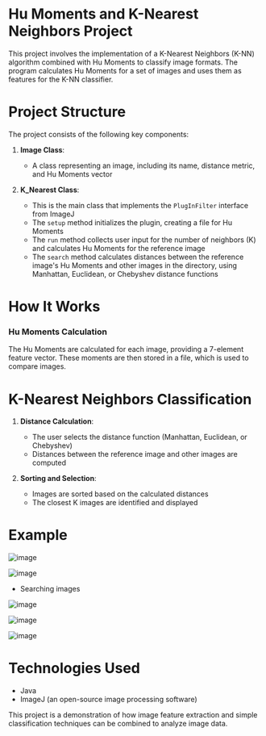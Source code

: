 # Hu Moments and K-Nearest Neighbors Project

This project involves the implementation of a K-Nearest Neighbors (K-NN) algorithm combined with Hu Moments to classify image formats. The program calculates Hu Moments for a set of images and uses them as features for the K-NN classifier.

# Project Structure

The project consists of the following key components:

1. **Image Class**:
    - A class representing an image, including its name, distance metric, and Hu Moments vector

2. **K_Nearest Class**:
    - This is the main class that implements the `PlugInFilter` interface from ImageJ
    - The `setup` method initializes the plugin, creating a file for Hu Moments
    - The `run` method collects user input for the number of neighbors (K) and calculates Hu Moments for the reference image
    - The `search` method calculates distances between the reference image's Hu Moments and other images in the directory, using Manhattan, Euclidean, or Chebyshev distance functions

# How It Works

### Hu Moments Calculation

The Hu Moments are calculated for each image, providing a 7-element feature vector. These moments are then stored in a file, which is used to compare images.

# K-Nearest Neighbors Classification

1. **Distance Calculation**:
    - The user selects the distance function (Manhattan, Euclidean, or Chebyshev)
    - Distances between the reference image and other images are computed

2. **Sorting and Selection**:
    - Images are sorted based on the calculated distances
    - The closest K images are identified and displayed

# Example

![image](https://github.com/user-attachments/assets/51d491f2-f79b-4b71-8487-abade2b974da)

![image](https://github.com/user-attachments/assets/fbb30271-a81b-4235-a344-51af74abc185)

- Searching images
  
![image](https://github.com/user-attachments/assets/46c7816d-428c-42e6-b6d5-05f7113e6633)

![image](https://github.com/user-attachments/assets/054138f7-e39f-4654-b98e-cb8205f21eca)

![image](https://github.com/user-attachments/assets/4cb0b8be-ddac-4049-a8d1-e1d29493a438)

# Technologies Used

- Java
- ImageJ (an open-source image processing software)

This project is a demonstration of how image feature extraction and simple classification techniques can be combined to analyze image data.
